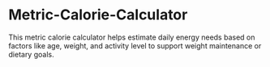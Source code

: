 # Metric-Calorie-Calculator
This metric calorie calculator helps estimate daily energy needs based on factors like age, weight, and activity level to support weight maintenance or dietary goals.
